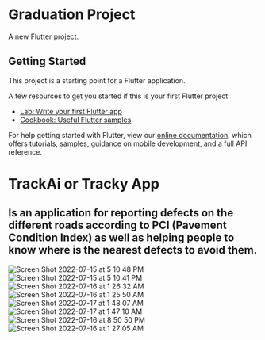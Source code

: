 # Graduation Project

A new Flutter project.

## Getting Started

This project is a starting point for a Flutter application.

A few resources to get you started if this is your first Flutter project:

- [Lab: Write your first Flutter app](https://flutter.dev/docs/get-started/codelab)
- [Cookbook: Useful Flutter samples](https://flutter.dev/docs/cookbook)

For help getting started with Flutter, view our
[online documentation](https://flutter.dev/docs), which offers tutorials,
samples, guidance on mobile development, and a full API reference.

# TrackAi or Tracky App
## Is an application for reporting defects on the different roads according to PCI (Pavement Condition Index) as well as helping people to know where is the nearest defects to avoid them.


![Screen Shot 2022-07-15 at 5 10 48 PM](https://user-images.githubusercontent.com/59062315/181294984-d7d42741-83bb-479a-8679-8f92876aa5bf.png)
![Screen Shot 2022-07-15 at 5 10 41 PM](https://user-images.githubusercontent.com/59062315/181295009-d1bf599c-8557-4001-a2e0-c2d8cf114a9e.png)![Screen Shot 2022-07-16 at 1 26 32 AM](https://user-images.githubusercontent.com/59062315/181295182-784c0940-7adb-40cd-860f-6f8ceba34f98.png)
![Screen Shot 2022-07-16 at 1 25 50 AM](https://user-images.githubusercontent.com/59062315/181295184-533fd7d2-ea60-4757-b8a4-acf5a251e9d2.png)
![Screen Shot 2022-07-17 at 1 48 07 AM](https://user-images.githubusercontent.com/59062315/181295164-2bbdde6c-9a67-4558-8a25-e9ed8c30c664.png)
![Screen Shot 2022-07-17 at 1 47 10 AM](https://user-images.githubusercontent.com/59062315/181295170-0d67db2b-ab37-4c7e-99e1-d69fd83332dc.png)
![Screen Shot 2022-07-16 at 8 50 50 PM](https://user-images.githubusercontent.com/59062315/181295174-f237e07f-5aa4-49cd-86f1-6edbc87df2fc.png)
![Screen Shot 2022-07-16 at 1 27 05 AM](https://user-images.githubusercontent.com/59062315/181297700-101b0bc0-b532-4e62-92cb-26950b66a62f.png)


